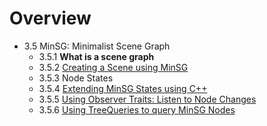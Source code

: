 <!---BEGINN_INDEXSECTION--->
<!---Automaticly generated section. Do not edit!!!--->
# Overview
* 3.5 MinSG: Minimalist Scene Graph
    * 3.5.1 **What is a scene graph**
    * 3.5.2 [Creating a Scene using MinSG](../../3_Development_Guide/5_MinSG:_Minimalist_Scene_Graph/2_Creating_a_Scene_using_MinSG/Creating_a_Scene_using_MinSG.md)
    * 3.5.3 Node States
    * 3.5.4 [Extending MinSG States using C++](../../3_Development_Guide/5_MinSG:_Minimalist_Scene_Graph/4_Extending_MinSG_States_using_C++/Extending_MinSG_States_using_C++.md)
    * 3.5.5 [Using Observer Traits: Listen to Node Changes](../../3_Development_Guide/5_MinSG:_Minimalist_Scene_Graph/5_Using_Observer_Traits:_Listen_to_Node_Changes.md)
    * 3.5.6 [Using TreeQueries to query MinSG Nodes](../../3_Development_Guide/5_MinSG:_Minimalist_Scene_Graph/6_Using_TreeQueries_to_query_MinSG_Nodes/Using_TreeQueries_to_query_MinSG_Nodes.md)
<!---END_INDEXSECTION--->